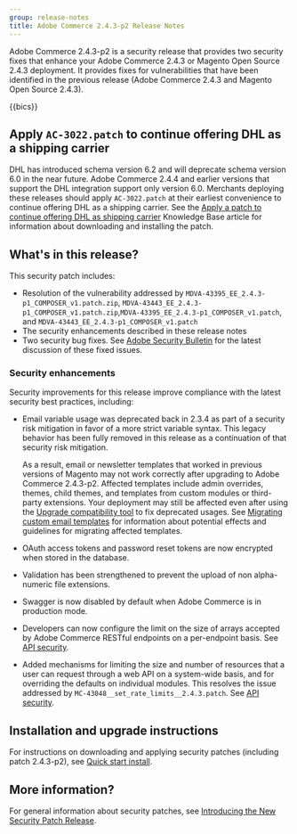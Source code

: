 ```yaml
---
group: release-notes
title: Adobe Commerce 2.4.3-p2 Release Notes
---
```


Adobe Commerce 2.4.3-p2 is a security release that provides two security fixes that enhance your Adobe Commerce 2.4.3 or Magento Open Source 2.4.3 deployment. It provides fixes for vulnerabilities that have been identified in the previous release (Adobe Commerce 2.4.3 and Magento Open Source 2.4.3).

{{bics}}

## Apply `AC-3022.patch` to continue offering DHL as a shipping carrier

DHL has introduced schema version 6.2 and will deprecate schema version 6.0 in the near future. Adobe Commerce 2.4.4 and earlier versions that support the DHL integration support only version 6.0. Merchants deploying these releases should apply `AC-3022.patch` at their earliest convenience to continue offering DHL as a shipping carrier. See the [Apply a patch to continue offering DHL as shipping carrier](https://support.magento.com/hc/en-us/articles/7707818131597-Apply-a-patch-to-continue-offering-DHL-as-shipping-carrier) Knowledge Base article for information about downloading and installing the patch.

## What's in this release?

This security patch includes:

*  Resolution of the vulnerability addressed by `MDVA-43395_EE_2.4.3-p1_COMPOSER_v1.patch.zip`, `MDVA-43443_EE_2.4.3-p1_COMPOSER_v1.patch.zip`,`MDVA-43395_EE_2.4.3-p1_COMPOSER_v1.patch`, and `MDVA-43443_EE_2.4.3-p1_COMPOSER_v1.patch`
*  The security enhancements described in these release notes
*  Two security bug fixes. See [Adobe Security Bulletin](https://helpx.adobe.com/security/products/magento/apsb22-13.html) for the latest discussion of these fixed issues.

### Security enhancements

Security improvements for this release improve compliance with the latest security best practices, including:

*  Email variable usage was deprecated back in 2.3.4 as part of a security risk mitigation in favor of a more strict variable syntax. This legacy behavior has been fully removed in this release as a continuation of that security risk mitigation.

   As a result, email or newsletter templates that worked in previous versions of Magento may not work correctly after upgrading to Adobe Commerce 2.4.3-p2. Affected templates include admin overrides, themes, child themes, and templates from custom modules or third-party extensions. Your deployment may still be affected even after using the [Upgrade compatibility tool](https://experienceleague.adobe.com/docs/commerce-operations/upgrade-guide/upgrade-compatibility-tool/overview.html?lang=en) to fix deprecated usages. See [Migrating custom email templates]({{page.baseurl}}/frontend-dev-guide/templates/template-email-migration.html) for information about potential effects and guidelines for migrating affected templates.

*  OAuth access tokens and password reset tokens are now encrypted when stored in the database. <!--- AC-520 1323-->

*  Validation has been strengthened to prevent the upload of non alpha-numeric file extensions. <!--- AC-479-->

*  Swagger is now disabled by default when Adobe Commerce is in production mode. <!--- AC-1450-->

*  Developers can now configure the limit on the size of arrays accepted by Adobe Commerce RESTful endpoints on a per-endpoint basis. See [API security](https://devdocs.magento.com/guides/v2.4/get-started/api-security.html). <!--- AC-465-->

*  Added mechanisms for limiting the size and number of resources that a user can request through a web API on a system-wide basis, and for overriding the defaults on individual modules. This resolves the issue addressed by `MC-43048__set_rate_limits__2.4.3.patch`. See [API security](https://devdocs.magento.com/guides/v2.4/get-started/api-security.html). <!--- AC-1120-->

## Installation and upgrade instructions

For instructions on downloading and applying security patches (including patch 2.4.3-p2), see [Quick start install]({{site.baseurl}}/guides/v2.4/install-gde/composer.html).

## More information?

For general information about security patches, see [Introducing the New Security Patch Release](https://community.magento.com/t5/Magento-DevBlog/Introducing-the-New-Security-Patch-Release/ba-p/141287).
